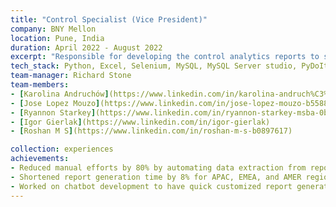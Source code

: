```yaml
---
title: "Control Specialist (Vice President)"    
company: BNY Mellon    
location: Pune, India    
duration: April 2022 - August 2022    
excerpt: "Responsible for developing the control analytics reports to senior risk management executives at global level and region level i.e. APAC, AMER and EMEA regions."    
tech_stack: Python, Excel, Selenium, MySQL, MySQL Server studio, PyDoIt, VBA     
team-manager: Richard Stone     
team-members:
- [Karolina Andruchów](https://www.linkedin.com/in/karolina-andruch%C3%B3w-a4b2a2177)
- [Jose Lopez Mouzo](https://www.linkedin.com/in/jose-lopez-mouzo-b5588013b)
- [Ryannon Starkey](https://www.linkedin.com/in/ryannon-starkey-msba-0b6526163)            
- [Igor Gierlak](https://www.linkedin.com/in/igor-gierlak)
- [Roshan M S](https://www.linkedin.com/in/roshan-m-s-b0897617)

collection: experiences   
achievements:   
- Reduced manual efforts by 80% by automating data extraction from reporting portal using Selenium in 1 month. 
- Shortened report generation time by 8% for APAC, EMEA, and AMER regions through pandas within 3 months. 
- Worked on chatbot development to have quick customized report generation.
---
```

